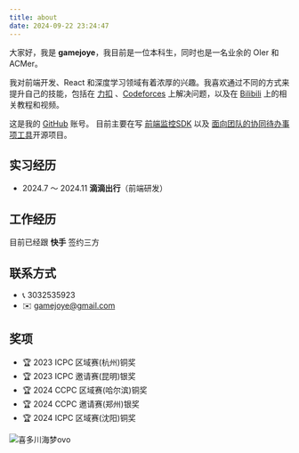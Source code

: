 ```yaml
---
title: about
date: 2024-09-22 23:24:47
---
```

大家好，我是 **gamejoye**，我目前是一位本科生，同时也是一名业余的 OIer 和 ACMer。

我对前端开发、React 和深度学习领域有着浓厚的兴趣。我喜欢通过不同的方式来提升自己的技能，包括在 [力扣](https://leetcode.cn/u/gamejoye-lin/) 、[Codeforces](https://codeforces.com/profile/gamejoye) 上解决问题，以及在 [Bilibili](hhttps://space.bilibili.com/509394339) 上的相关教程和视频。

这是我的 [GitHub](https://github.com/gamejoye) 账号。
目前主要在写 [前端监控SDK](https://github.com/gamejoye/web-guard) 以及 [面向团队的协同待办事项工具](https://github.com/gamejoye/cotask)开源项目。

## 实习经历
- 2024.7 ～ 2024.11 **滴滴出行**（前端研发）

## 工作经历
目前已经跟 **快手** 签约三方

## 联系方式
- 📞 3032535923
- ✉️ gamejoye@gmail.com

## 奖项
- 🏆 2023 ICPC 区域赛(杭州)铜奖
- 🏆 2023 ICPC 邀请赛(昆明)银奖
- 🏆 2024 CCPC 区域赛(哈尔滨)铜奖
- 🏆 2024 CCPC 邀请赛(郑州)银奖
- 🏆 2024 ICPC 区域赛(沈阳)铜奖


![喜多川海梦ovo](/images/whatilove.jpeg)
